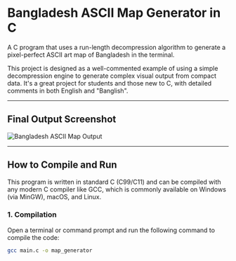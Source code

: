 # Bangladesh ASCII Map Generator in C

A C program that uses a run-length decompression algorithm to generate a pixel-perfect ASCII art map of Bangladesh in the terminal.

This project is designed as a well-commented example of using a simple decompression engine to generate complex visual output from compact data. It's a great project for students and those new to C, with detailed comments in both English and "Banglish".

---

## Final Output Screenshot

![Bangladesh ASCII Map Output](https://i.imgur.com/IiXpWmg.png)

---

## How to Compile and Run

This program is written in standard C (C99/C11) and can be compiled with any modern C compiler like GCC, which is commonly available on Windows (via MinGW), macOS, and Linux.

### 1. Compilation

Open a terminal or command prompt and run the following command to compile the code:

```sh
gcc main.c -o map_generator
